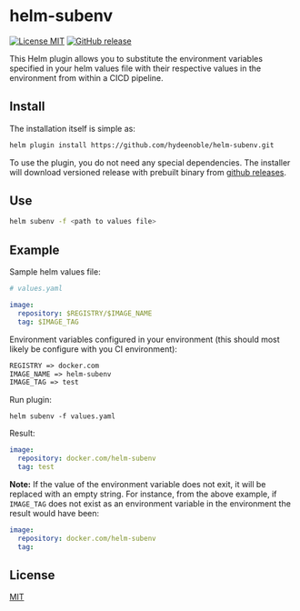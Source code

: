 # helm-subenv
[![License MIT](https://img.shields.io/badge/license-MIT-blue.svg?style=flat)](LICENSE)
[![GitHub release](https://img.shields.io/github/v/release/hydeenoble/helm-subenv.svg)](https://github.com/hydeenoble/helm-subenv/releases)

This Helm plugin allows you to substitute the environment variables specified in your helm values file with their respective values in the environment from within a CICD pipeline.

## Install

The installation itself is simple as:

```bash
helm plugin install https://github.com/hydeenoble/helm-subenv.git
```
To use the plugin, you do not need any special dependencies. The installer will
download versioned release with prebuilt binary from [github releases](https://github.com/hydeenoble/helm-subenv/releases).

## Use
```bash
helm subenv -f <path to values file>
```

## Example
Sample helm values file:
```yaml
# values.yaml

image:
  repository: $REGISTRY/$IMAGE_NAME
  tag: $IMAGE_TAG
```
Environment variables configured in your environment (this should most likely be configure with you CI environment): 
```txt
REGISTRY => docker.com
IMAGE_NAME => helm-subenv
IMAGE_TAG => test
```
Run plugin:
```
helm subenv -f values.yaml
```
Result: 
```yaml
image:
  repository: docker.com/helm-subenv
  tag: test
```
**Note:** If the value of the environment variable does not exit, it will be replaced with an empty string. For instance, from the above example, if `IMAGE_TAG` does not exist as an environment variable in the environment the result would have been: 

```yaml
image:
  repository: docker.com/helm-subenv
  tag:
```
## License

[MIT](LICENSE)